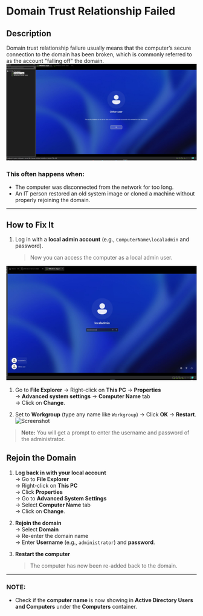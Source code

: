 # Domain Trust Relationship Failed

## Description
Domain trust relationship failure usually means that the computer’s secure connection to the domain has been broken, which is commonly referred to as the account "falling off" the domain.
![Screenshot](images/screenshot81.jpg)
### This often happens when:
- The computer was disconnected from the network for too long.
- An IT person restored an old system image or cloned a machine without properly rejoining the domain.

---

## How to Fix It

1. Log in with a **local admin account** (e.g., `ComputerName\localadmin` and password).
   > Now you can access the computer as a local admin user.

![Screenshot](images/screenshot133.jpg)
1. Go to **File Explorer** → Right-click on **This PC** → **Properties**  
   → **Advanced system settings** → **Computer Name** tab  
   → Click on **Change**.

3. Set to **Workgroup** (type any name like `Workgroup`) → Click **OK** → **Restart**.
![Screenshot](images/)
> **Note:** You will get a prompt to enter the username and password of the administrator.

## Rejoin the Domain

1. **Log back in with your local account**  
   → Go to **File Explorer**  
   → Right-click on **This PC**  
   → Click **Properties**  
   → Go to **Advanced System Settings**  
   → Select **Computer Name** tab  
   → Click on **Change**.

2. **Rejoin the domain**  
   → Select **Domain**  
   → Re-enter the domain name  
   → Enter **Username** (e.g., `administrator`) and **password**.

3. **Restart the computer**  
   > The computer has now been re-added back to the domain.

---

### NOTE:
- Check if the **computer name** is now showing in **Active Directory Users and Computers** under the **Computers** container.
